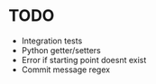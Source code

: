 # TODO
- Integration tests
- Python getter/setters
- Error if starting point doesnt exist
- Commit message regex
